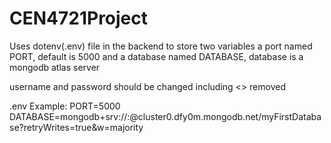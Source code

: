 # CEN4721Project

Uses dotenv(.env) file in the backend to store two variables
a port named PORT, default is 5000 and
a database named DATABASE, database is a mongodb atlas server



username and password should be changed including <> removed



.env Example: 
PORT=5000
DATABASE=mongodb+srv://<username>:<password>@cluster0.dfy0m.mongodb.net/myFirstDatabase?retryWrites=true&w=majority


